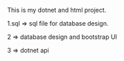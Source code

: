 This is my dotnet and html project.

1.sql => sql file for database design.

2     => database design and bootstrap UI

3     => dotnet api
